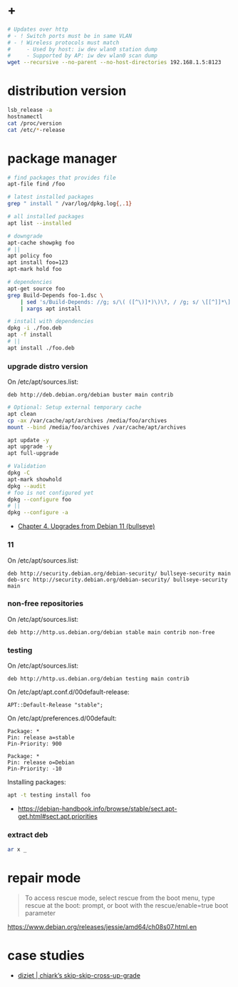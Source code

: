 # +

```bash
# Updates over http
# - ! Switch ports must be in same VLAN
# - ! Wireless protocols must match
#     - Used by host: iw dev wlan0 station dump
#     - Supported by AP: iw dev wlan0 scan dump
wget --recursive --no-parent --no-host-directories 192.168.1.5:8123
```

# distribution version

```bash
lsb_release -a
hostnamectl
cat /proc/version
cat /etc/*-release
```

# package manager

```bash
# find packages that provides file
apt-file find /foo

# latest installed packages
grep " install " /var/log/dpkg.log{,.1}

# all installed packages
apt list --installed

# downgrade
apt-cache showpkg foo
# ||
apt policy foo
apt install foo=123
apt-mark hold foo

# dependencies
apt-get source foo
grep Build-Depends foo-1.dsc \
    | sed 's/Build-Depends: //g; s/\( ([^\)]*)\)\?, / /g; s/ \[[^]]*\] */ /g;' \
    | xargs apt install

# install with dependencies
dpkg -i ./foo.deb
apt -f install
# ||
apt install ./foo.deb
```

### upgrade distro version

On /etc/apt/sources.list:

```
deb http://deb.debian.org/debian buster main contrib
```

```bash
# Optional: Setup external temporary cache
apt clean
cp -ax /var/cache/apt/archives /media/foo/archives
mount --bind /media/foo/archives /var/cache/apt/archives

apt update -y
apt upgrade -y
apt full-upgrade

# Validation
dpkg -C
apt-mark showhold
dpkg --audit
# foo is not configured yet
dpkg --configure foo
# ||
dpkg --configure -a
```

- [Chapter 4\. Upgrades from Debian 11 \(bullseye\)](https://www.debian.org/releases/stable/amd64/release-notes/ch-upgrading.en.html)

### 11

On /etc/apt/sources.list:

```
deb http://security.debian.org/debian-security/ bullseye-security main
deb-src http://security.debian.org/debian-security/ bullseye-security main
```

### non-free repositories

On /etc/apt/sources.list:

```
deb http://http.us.debian.org/debian stable main contrib non-free
```

### testing

On /etc/apt/sources.list:

```
deb http://http.us.debian.org/debian testing main contrib
```

On /etc/apt/apt.conf.d/00default-release:

```
APT::Default-Release "stable";
```

On /etc/apt/preferences.d/00default:

```
Package: *
Pin: release a=stable
Pin-Priority: 900

Package: *
Pin: release o=Debian
Pin-Priority: -10
```

Installing packages:

```bash
apt -t testing install foo
```

- https://debian-handbook.info/browse/stable/sect.apt-get.html#sect.apt.priorities

### extract deb

```bash
ar x _
```

# repair mode

> To access rescue mode, select rescue from the boot menu, type rescue at the boot: prompt, or boot with the rescue/enable=true boot parameter

https://www.debian.org/releases/jessie/amd64/ch08s07.html.en

# case studies

- [diziet \| chiark’s skip\-skip\-cross\-up\-grade](https://diziet.dreamwidth.org/11840.html)
